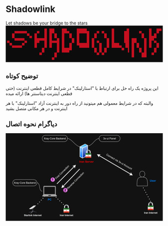 
# Shadowlink
Let shadows be your bridge to the stars
![App Screenshot](https://raw.githubusercontent.com/maverick0x07/shadowlink/refs/heads/main/shadowlink.png)

## توضیح کوتاه
این پروژه یک راه حل برای ارتباط با "استارلینک" در شرایط کامل قطعی اینترنت (حتی قطعی اینترنت دیتاسنتر ها) ارائه میده

والبته که در شرایط معمولی هم میتونید از راه دور به اینترنت آزاد "استارلینک" با هر اینترنت و در هر مکانی متصل بشید

## دیاگرام نحوه اتصال
![App Screenshot](https://raw.githubusercontent.com/maverick0x07/shadowlink/refs/heads/main/diagram.png)
